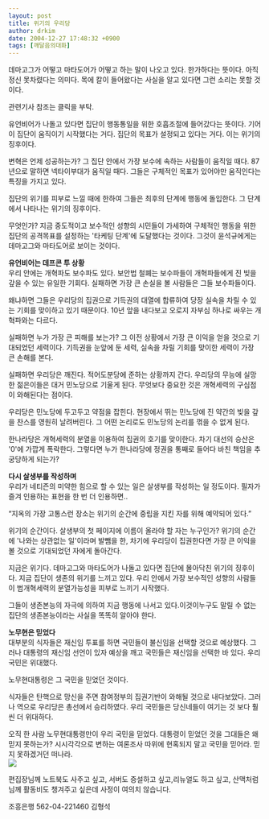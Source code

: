 ```yaml
---
layout: post
title: 위기의 우리당
author: drkim
date: 2004-12-27 17:48:32 +0900
tags: [깨달음의대화]
---
```

데마고그가 어떻고 마타도어가 어떻고 하는 말이 나오고 있다. 한가하다는 뜻이다. 아직 정신 못차렸다는 의미다. 목에 칼이 들어왔다는 사실을 알고 있다면 그런 소리는 못할 것이다.    
  
관련기사 참조는 클릭을 부탁.    
  
유언비어가 나돌고 있다면 집단이 행동통일을 위한 호흡조절에 들어갔다는 뜻이다. 기어이 집단이 움직이기 시작했다는 거다. 집단의 목표가 설정되고 있다는 거다. 이는 위기의 징후이다.    
  
변혁은 언제 성공하는가? 그 집단 안에서 가장 보수에 속하는 사람들이 움직일 때다. 87년으로 말하면 넥타이부대가 움직일 때다. 그들은 구체적인 목표가 있어야만 움직인다는 특징을 가지고 있다.    
  
집단의 위기를 피부로 느낄 때에 한하여 그들은 최후의 단계에 행동에 돌입한다. 그 단계에서 나타나는 위기의 징후이다.    
  
무엇인가? 지금 중도적이고 보수적인 성향의 시민들이 가세하여 구체적인 행동을 위한 집단의 공격목표를 설정하는 '타케팅 단계'에 도달했다는 것이다. 그것이 윤석규에게는 데마고그와 마타도어로 보이는 것이다.    
  
**유언비어는 데프콘 투 상황**  
우리 안에는 개혁파도 보수파도 있다. 보안법 철폐는 보수파들이 개혁파들에게 진 빚을 갚을 수 있는 유일한 기회다. 실패하면 가장 큰 손실을 볼 사람들은 그들 보수파들이다.    
  
왜냐하면 그들은 우리당의 집권으로 기득권의 대열에 합류하여 당장 실속을 차릴 수 있는 기회를 맞이하고 있기 때문이다. 10년 앞을 내다보고 오로지 자부심 하나로 싸우는 개혁파와는 다르다.    
  
실패하면 누가 가장 큰 피해를 보는가? 그 이전 상황에서 가장 큰 이익을 얻을 것으로 기대되었던 세력이다. 기득권을 눈앞에 둔 세력, 실속을 차릴 기회를 맞이한 세력이 가장 큰 손해를 본다.    
  
실패하면 우리당은 깨진다. 적어도분당에 준하는 상황까지 간다. 우리당의 무능에 실망한 젊은이들은 대거 민노당으로 기울게 된다. 무엇보다 중요한 것은 개혁세력의 구심점이 와해된다는 점이다.    
  
우리당은 민노당에 두고두고 약점을 잡힌다. 현장에서 뛰는 민노당에 진 약간의 빚을 갚을 찬스를 영원히 날려버린다. 그 어떤 논리로도 민노당의 논리를 꺾을 수 없게 된다.    
  
한나라당은 개혁세력의 분열을 이용하여 집권의 호기를 맞이한다. 차기 대선의 승산은 '0'에 가깝게 폭락한다. 그렇다면 누가 한나라당에 정권을 통째로 들어다 바친 책임을 추궁당하게 되는가?    
  
**다시 살생부를 작성하며**  
우리가 네티즌의 미약한 힘으로 할 수 있는 일은 살생부를 작성하는 일 정도이다. 필자가 즐겨 인용하는 표현을 한 번 더 인용하면..    
  
“지옥의 가장 고통스런 장소는 위기의 순간에 중립을 지킨 자를 위해 예약되어 있다.”    
  
위기의 순간이다. 살생부의 첫 페이지에 이름이 올라야 할 자는 누구인가? 위기의 순간에 '나와는 상관없는 일'이라며 발뺌을 한, 차기에 우리당이 집권한다면 가장 큰 이익을 볼 것으로 기대되었던 자에게 돌아간다.    
  
지금은 위기다. 데마고그와 마타도어가 나돌고 있다면 집단에 몰아닥친 위기의 징후이다. 지금 집단이 생존의 위기를 느끼고 있다. 우리 안에서 가장 보수적인 성향의 사람들이 범개혁세력의 분열가능성을 피부로 느끼기 시작했다.    
  
그들이 생존본능의 자극에 의하여 지금 행동에 나서고 있다.이것이누구도 말릴 수 없는 집단의 생존본능이라는 사실을 똑똑히 알아야 한다. 
  
  
**노무현은 믿었다**  
대부분의 식자들은 재신임 투표를 하면 국민들이 불신임을 선택할 것으로 예상했다. 그러나 대통령의 재신임 선언이 있자 예상을 깨고 국민들은 재신임을 선택한 바 있다. 우리 국민은 위대했다.    
  
노무현대통령은 그 국민을 믿었던 것이다.    
  
식자들은 탄핵으로 망신을 주면 참여정부의 집권기반이 와해될 것으로 내다보았다. 그러나 역으로 우리당은 총선에서 승리하였다. 우리 국민들은 당신네들이 여기는 것 보다 훨씬 더 위대하다.    
  
오직 한 사람 노무현대통령만이 우리 국민을 믿었다. 대통령이 믿었던 것을 그대들은 왜 믿지 못하는가? 시시각각으로 변하는 여론조사 따위에 현혹되지 말고 국민을 믿어라. 믿지 못하겠거던 떠나라.   
![](http://drkimz.com/technote/board/private/upimg/1094455798.jpg)   
  
편집장님께 노트북도 사주고 싶고, 서버도 증설하고 싶고,리뉴얼도 하고 싶고, 산맥처럼님께 활동비도 챙겨주고 싶은데 사정이 여의치 않습니다.   
  
조흥은행 562-04-221460 김형석